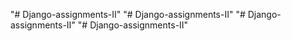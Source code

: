 "# Django-assignments-II" 
"# Django-assignments-II" 
"# Django-assignments-II" 
"# Django-assignments-II" 

